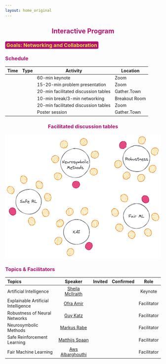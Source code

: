 ```yaml
---
layout: home_original
---
```



<link rel="stylesheet" href="https://maxcdn.bootstrapcdn.com/font-awesome/4.6.0/css/font-awesome.min.css">


## <center><span style="color:#b11170">Interactive Program</span></center>



### <span style="background:#b11170;color:#f3e343;border-radius: 0.25rem;padding: 0.125rem 0.25rem">Goals: Networking and Collaboration</span>



<div class="row">
<div class="col-md-6" markdown="1">

### <span style="color:#b11170">Schedule</span>


| Time | Type | Activity | Location |
| -------- | :--------: | -------- | -------- | 
| <span class="text-nowrap"><i class="fa fa-hourglass fa-fw"></i> </span> | <span class="text-nowrap"><i class="fa fa-slideshare fa-fw"></i> </span> | 60-min keynote | Zoom |
| <span class="text-nowrap"><i class="fa fa-hourglass-start fa-fw"></i> </span> | <span class="text-nowrap"><i class="fa fa-slideshare fa-fw"></i> </span> | 15-20-min problem presentation | Zoom |
| <span class="text-nowrap"><i class="fa fa-hourglass-half fa-fw"></i> </span> | <span class="text-nowrap"><i class="fa fa-group fa-fw"></i> </span> | 20-min facilitated discussion tables | Gather.Town |
| <span class="text-nowrap"><i class="fa fa-hourglass-end fa-fw"></i> </span>| <span class="text-nowrap"><i class="fa fa-flash fa-fw"></i> </span> | 10-min break/3-min networking | Breakout Room |
| <span class="text-nowrap"><i class="fa fa-hourglass-half fa-fw"></i> </span>| <span class="text-nowrap"><i class="fa fa-group fa-fw"></i> </span> | 20-min facilitated discussion tables | Zoom|
| <span class="text-nowrap"><i class="fa fa-hourglass fa-fw"></i> </span>| <span class="text-nowrap"><i class="fa fa-slideshare fa-fw"></i> </span> | Poster session | Gather.Town|

</div>
<div class="col-md-6" markdown="1">

### <center><span style="color:#b11170">Facilitated discussion tables  <span class="text-nowrap"><i class="fa fa-group fa-fw"></i> </span></span></center>


<img height="400px" class="center-block" src="resources/tables.png">
</div>
</div>


### <span style="color:#b11170">Topics & Facilitators</span>


    
| Topics | Speaker | Invited | Confirmed | Role |
|:------------------------------------------------------------------------------------ |:----------------:|:---------------:|:----------:|:-----------:|
| Artificial Intelligence | [Sheila McIlraith](https://www.cs.toronto.edu/~sheila/) | <span class="text-nowrap"><i class="fa fa-check fa-fw"></i> </span> | <span class="text-nowrap"><i class="fa fa-check fa-fw"></i> </span> | Keynote |
| Explainable Artificial Intelligence | [Ofra Amir](https://scholar.harvard.edu/oamir/home) | <span class="text-nowrap"><i class="fa fa-check fa-fw"></i> </span> | <span class="text-nowrap"><i class="fa fa-check fa-fw"></i> </span> | Facilitator |
| Robustness of Neural Networks| [Guy Katz](https://www.katz-lab.com/) | <span class="text-nowrap"><i class="fa fa-check fa-fw"></i> </span> | <span class="text-nowrap"><i class="fa fa-check fa-fw"></i> </span>| Facilitator |
| Neurosymbolic Methods| [Markus Rabe](https://dblp.org/pid/88/1112-2.html) | <span class="text-nowrap"><i class="fa fa-check fa-fw"></i> </span> | <span class="text-nowrap"><i class="fa fa-check fa-fw"></i> </span> | Facilitator |
| Safe Reinforcement Learning | [Matthijs Spaan](https://www.st.ewi.tudelft.nl/mtjspaan/) | <span class="text-nowrap"><i class="fa fa-check fa-fw"></i> </span> | <span class="text-nowrap"><i class="fa fa-check fa-fw"></i> </span> | Facilitator |
| Fair Machine Learning | [Aws Albarghouthi](http://pages.cs.wisc.edu/~aws/)  | <span class="text-nowrap"><i class="fa fa-check fa-fw"></i> </span> | <span class="text-nowrap"><i class="fa fa-check fa-fw"></i> </span> | Facilitator |

